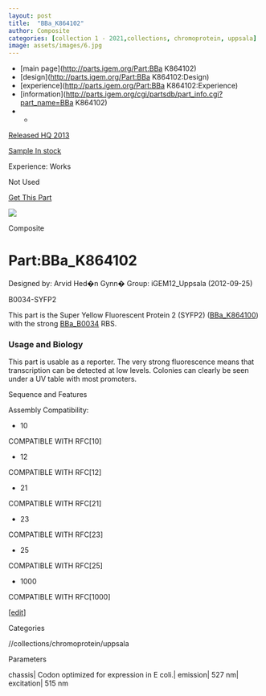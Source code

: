 ```yaml
---
layout: post
title:  "BBa_K864102"
author: Composite
categories: [collection 1 - 2021,collections, chromoprotein, uppsala] 
image: assets/images/6.jpg
---
```



  * [main page](http://parts.igem.org/Part:BBa K864102)
  * [design](http://parts.igem.org/Part:BBa K864102:Design)
  * [experience](http://parts.igem.org/Part:BBa K864102:Experience)
  * [information](http://parts.igem.org/cgi/partsdb/part_info.cgi?part_name=BBa K864102)
  *   * 

[Released HQ 2013](http://parts.igem.org/Help:Part_Status_Box)

[Sample In stock](http://parts.igem.org/Help:Part_Status_Box)

Experience: Works

Not Used

[ Get This Part](http://parts.igem.org/partsdb/get_part.cgi?part=BBa_K864102)

![](http://parts.igem.org/images/partbypart/icon_composite.png)

Composite

# Part:BBa_K864102

Designed by: Arvid Hed�n Gynn�   Group: iGEM12_Uppsala   (2012-09-25)

B0034-SYFP2

This part is the Super Yellow Fluorescent Protein 2 (SYFP2)
([BBa_K864100](http://parts.igem.org/wiki/index.php/Part:BBa_K864100)) with
the strong [BBa_B0034](http://parts.igem.org/wiki/index.php/Part:BBa_B0034)
RBS.

### Usage and Biology

This part is usable as a reporter. The very strong fluorescence means that
transcription can be detected at low levels. Colonies can clearly be seen
under a UV table with most promoters.

Sequence and Features

  

Assembly Compatibility:

  * 10

COMPATIBLE WITH RFC[10]

  * 12

COMPATIBLE WITH RFC[12]

  * 21

COMPATIBLE WITH RFC[21]

  * 23

COMPATIBLE WITH RFC[23]

  * 25

COMPATIBLE WITH RFC[25]

  * 1000

COMPATIBLE WITH RFC[1000]

  

[[edit](http://parts.igem.org/partsdb/part_info.cgi?part_name=BBa_K864102)]

Categories

//collections/chromoprotein/uppsala

Parameters

chassis| Codon optimized for expression in E coli.| emission| 527 nm|
excitation| 515 nm

